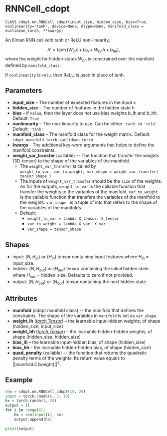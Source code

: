 # RNNCell_cdopt

`CLASS cdopt.nn.RNNCell_cdopt(input_size, hidden_size, bias=True, nonlinearity='tanh', device=None, dtype=None, manifold_class = euclidean_torch, **kwargs)`

An Elman RNN cell with tanh or ReLU non-linearity,


$$
h' = \tanh(W_{ih} x + b_{ih} + W_{hh} h + b_{hh}),
$$
where the weight for hidden states $W_{hh}$ is constrained over the manifold defined by `manifold_class`. 

If `nonlinearity` is `relu`, then ReLU is used in place of tanh.



## Parameters

- **input_size** – The number of expected features in the input x
- **hidden_size** – The number of features in the hidden state h
- **bias** – If `False`, then the layer does not use bias weights b_ih and b_hh. Default: `True`
- **nonlinearity** – The non-linearity to use. Can be either `'tanh'` or `'relu'`. Default: `'tanh'`
- **manifold_class** – The manifold class for the weight matrix. Default: `cdopt.manifold_torch.euclidean_torch`
- **kwargs** - The additional key-word arguments that helps to define the manifold constraints. 
- **weight_var_transfer** (callable) -- The function that transfer the weights (3D-tensor) to the shape of the variables of the manifold.   
  - The `weight_var_transfer` is called by  
    `weight_to_var, var_to_weight, var_shape = weight_var_transfer( tensor_shape )`
  - The inputs of `weight_var_transfer` should be the `size` of the weights. As for the outputs, `weight_to_var` is the callable function that transfer the weights to the variables of the manifold. `var_to_weight` is the callable function that transfers the variables of the manifold to the weights. `var_shape ` is a tuple of ints that refers to the shape of the variables of the manifolds. 
  - Default: 
    - `weight_to_var = lambda X_tensor: X_tensor`
    - `var_to_weight = lambda X_var: X_var `
    - `var_shape = tensor_shape `



## Shapes

- input: $(N, H_{in})$ or $(H_{in})$ tensor containing input features where $H_{in}$ = input_size.
- hidden: $(N, H_{out})$ or $(H_{out})$ tensor containing the initial hidden state where $H_{out} = \mathrm{hidden\_size}$. Defaults to zero if not provided.
- output: $(N, H_{out})$ or $(H_{out})$ tensor containing the next hidden state.





## Attributes

- **manifold** (cdopt manifold class) -- the manifold that defines the constraints.  The shape of the variables in `manifold` is set as `var_shape`. 
- **weight_ih** ([*torch.Tensor*](https://pytorch.org/docs/stable/tensors.html#torch.Tensor)) – the learnable input-hidden weights, of shape (hidden_size, input_size)
- **weight_hh** ([*torch.Tensor*](https://pytorch.org/docs/stable/tensors.html#torch.Tensor)) – the learnable hidden-hidden weights, of shape (hidden_size, hidden_size)
- **bias_ih** – the learnable input-hidden bias, of shape (hidden_size)
- **bias_hh** – the learnable hidden-hidden bias, of shape (hidden_size)
- **quad_penalty** (callable) -- the function that returns the quadratic penalty terms of the weights. Its return value equals to $||\mathrm{manifold.C}(\mathrm{weight})||^2$. 





## Example

```python
rnn = cdopt.nn.RNNCell_cdopt(10, 20)
input = torch.randn(6, 3, 10)
hx = torch.randn(3, 20)
output = []
for i in range(6):
    hx = rnn(input[i], hx)
    output.append(hx)
    
print(output)
```

